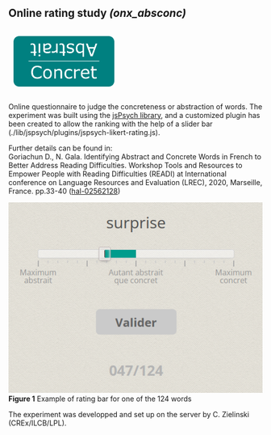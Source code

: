 ## Online rating study _(onx_absconc)_
### <img src="img/layout/absconc.png" width="200" style="margin:10px;">
Online questionnaire to judge the concreteness or abstraction of words. 
The experiment was built using the [jsPsych library](https://www.jspsych.org), and a customized plugin has been created to allow the ranking with the help of a slider bar (./lib/jspsych/plugins/jspsych-likert-rating.js).

Further details can be found in:</br>
Goriachun D., N. Gala. Identifying Abstract and Concrete Words in French to Better Address Reading Difficulties. Workshop Tools and Resources to Empower People with Reading Difficulties (READI) at International conference on Language Resources and Evaluation (LREC), 2020, Marseille, France. pp.33-40 ([hal-02562128](https://hal.science/hal-02562128))

![Example of rating bar for one of the 124 words](img/ex_slider_0.PNG)</br>
**Figure 1** Example of rating bar for one of the 124 words

The experiment was developped and set up on the server by C. Zielinski (CREx/ILCB/LPL).

